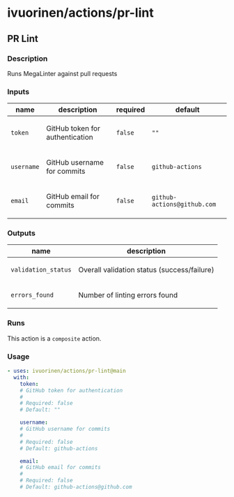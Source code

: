 # ivuorinen/actions/pr-lint

## PR Lint

### Description

Runs MegaLinter against pull requests

### Inputs

| name       | description                            | required | default                     |
|------------|----------------------------------------|----------|-----------------------------|
| `token`    | <p>GitHub token for authentication</p> | `false`  | `""`                        |
| `username` | <p>GitHub username for commits</p>     | `false`  | `github-actions`            |
| `email`    | <p>GitHub email for commits</p>        | `false`  | `github-actions@github.com` |

### Outputs

| name                | description                                        |
|---------------------|----------------------------------------------------|
| `validation_status` | <p>Overall validation status (success/failure)</p> |
| `errors_found`      | <p>Number of linting errors found</p>              |

### Runs

This action is a `composite` action.

### Usage

```yaml
- uses: ivuorinen/actions/pr-lint@main
  with:
    token:
    # GitHub token for authentication
    #
    # Required: false
    # Default: ""

    username:
    # GitHub username for commits
    #
    # Required: false
    # Default: github-actions

    email:
    # GitHub email for commits
    #
    # Required: false
    # Default: github-actions@github.com
```
